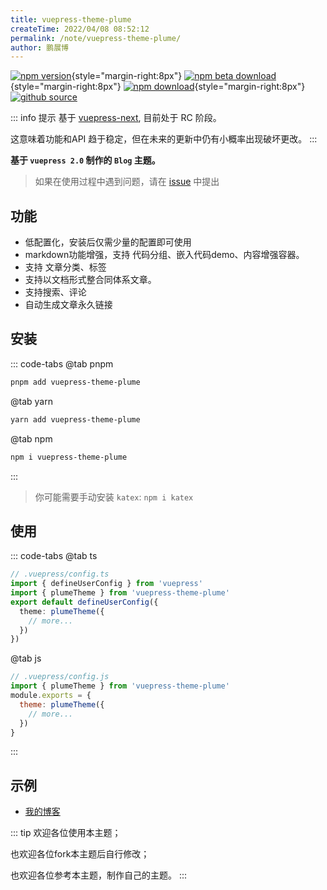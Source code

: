 ```yaml
---
title: vuepress-theme-plume
createTime: 2022/04/08 08:52:12
permalink: /note/vuepress-theme-plume/
author: 鹏展博
---
```


[![npm version](https://img.shields.io/npm/v/vuepress-theme-plume?color=32A9C3&labelColor=1B3C4A&label=npm)](https://www.npmjs.com/package/vuepress-theme-plume){style="margin-right:8px"}
[![npm beta download](https://img.shields.io/npm/dy/@vuepress-plume/vuepress-theme-plume?color=32A9C3&labelColor=1B3C4A&label=beta%20downloads)](https://www.npmjs.com/package/vuepress-theme-plume){style="margin-right:8px"}
[![npm download](https://img.shields.io/npm/dy/vuepress-theme-plume?color=32A9C3&labelColor=1B3C4A&label=downloads)](https://www.npmjs.com/package/vuepress-theme-plume){style="margin-right:8px"}
[![github source](https://img.shields.io/badge/source-a?logo=github&color=1B3C4A)](https://github.com/pengzhanbo/vuepress-theme-plume)

::: info 提示
基于 [vuepress-next](https://github.com/vuepress/vuepress-next), 目前处于 RC 阶段。

这意味着功能和API 趋于稳定，但在未来的更新中仍有小概率出现破坏更改。
:::


__基于 `vuepress 2.0` 制作的 `Blog` 主题。__

> 如果在使用过程中遇到问题，请在 [issue](https://github.com/pengzhanbo/vuepress-theme-plume/issues/new) 中提出

## 功能

- 低配置化，安装后仅需少量的配置即可使用
- markdown功能增强，支持 代码分组、嵌入代码demo、内容增强容器。
- 支持 文章分类、标签
- 支持以文档形式整合同体系文章。
- 支持搜索、评论
- 自动生成文章永久链接

## 安装

::: code-tabs
@tab pnpm
```sh
pnpm add vuepress-theme-plume
```
@tab yarn
``` sh
yarn add vuepress-theme-plume
```

@tab npm
``` sh
npm i vuepress-theme-plume
```
:::

> 你可能需要手动安装 `katex`: `npm i katex`

## 使用

::: code-tabs
@tab ts
``` ts
// .vuepress/config.ts
import { defineUserConfig } from 'vuepress'
import { plumeTheme } from 'vuepress-theme-plume'
export default defineUserConfig({
  theme: plumeTheme({
    // more...
  })
})
```

@tab js
``` js
// .vuepress/config.js
import { plumeTheme } from 'vuepress-theme-plume'
module.exports = {
  theme: plumeTheme({
    // more...
  })
}
```
:::

## 示例

- [我的博客](https://pengzhanbo.cn)

::: tip 
欢迎各位使用本主题；

也欢迎各位fork本主题后自行修改；

也欢迎各位参考本主题，制作自己的主题。
:::
